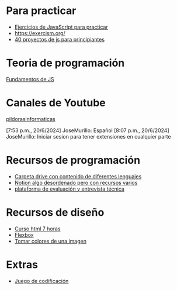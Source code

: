 # Para practicar
- [Ejercicios de JavaScript para practicar](https://www.aulascript.com/evaluar/)
- https://exercism.org/
- [40 proyectos de js para principiantes](https://www.freecodecamp.org/espanol/news/40-proyectos-de-javascript-para-principiantes-ideas-faciles-para-empezar-a-codificar-en-js/)

# Teoria de programación
[Fundamentos de JS](https://lenguajejs.com/fundamentos/introduccion/convenciones-de-nombres/)

# Canales de Youtube
[pildorasinformaticas](https://www.youtube.com/@pildorasinformaticas)

[7:53 p.m., 20/6/2024] JoseMurillo: Español
[8:07 p.m., 20/6/2024] JoseMurillo: Iniciar sesion para tener extensiones en cualquier parte

# Recursos de programación
- [Carpeta drive con contenido de diferentes lenguajes](https://drive.google.com/drive/folders/1hdSylyYGvshO7SLYz7y5ZbYEo67WKFB3?usp=sharing)
- [Notion algo desordenado pero con recursos varios](https://meowing-outrigger-2b5.notion.site/GU-A-DE-PROGRAMACI-N-CURSOS-e677d0d45a8c46bda4290f98b03781bb)
- [plataforma de evaluación y entrevista técnica](https://app.codesignal.com/)

# Recursos de diseño
- [Curso html 7 horas](https://youtu.be/-oK6zL01fNM?si=ZOXnpzFw3DvI4OTX)
- [Flexbox](https://css-tricks.com/snippets/css/a-guide-to-flexbox/)
- [Tomar colores de una imagen](https://imagecolorpicker.com/)
# Extras
- [Juego de codificación](https://www.codingame.com/start/)


